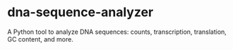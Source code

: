 # dna-sequence-analyzer
A Python tool to analyze DNA sequences: counts, transcription, translation, GC content, and more.
